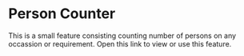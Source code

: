 # Person Counter
This is a small feature consisting counting number of persons on any occassion or requirement.
Open this link to view or use this feature.
